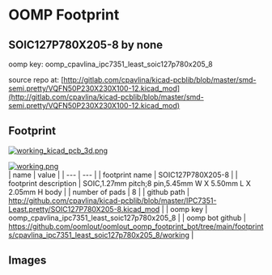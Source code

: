 # OOMP Footprint  
## SOIC127P780X205-8  by none  
  
oomp key: oomp_cpavlina_ipc7351_least_soic127p780x205_8  
  
source repo at: [http://gitlab.com/cpavlina/kicad-pcblib/blob/master/smd-semi.pretty/VQFN50P230X230X100-12.kicad_mod](http://gitlab.com/cpavlina/kicad-pcblib/blob/master/smd-semi.pretty/VQFN50P230X230X100-12.kicad_mod)  
## Footprint  
  
[![working_kicad_pcb_3d.png](working_kicad_pcb_3d_600.png)](working_kicad_pcb_3d.png)  
  
[![working.png](working_600.png)](working.png)  
| name | value | 
| --- | --- | 
| footprint name | SOIC127P780X205-8 | 
| footprint description | SOIC,1.27mm pitch;8 pin,5.45mm W X 5.50mm L X 2.05mm H body | 
| number of pads | 8 | 
| github path | http://github.com/cpavlina/kicad-pcblib/blob/master/IPC7351-Least.pretty/SOIC127P780X205-8.kicad_mod | 
| oomp key | oomp_cpavlina_ipc7351_least_soic127p780x205_8 | 
| oomp bot github | https://github.com/oomlout/oomlout_oomp_footprint_bot/tree/main/footprints/cpavlina_ipc7351_least_soic127p780x205_8/working | 
## Images  
